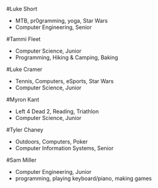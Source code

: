 #Luke Short
* MTB, pr0gramming, yoga, Star Wars
* Computer Engineering, Senior

#Tammi Fleet
* Computer Science, Junior
* Programming, Hiking & Camping, Baking

#Luke Cramer
* Tennis, Computers, eSports, Star Wars
* Computer Science, Junior

#Myron Kant
* Left 4 Dead 2, Reading, Triathlon
* Computer Science, Junior

#Tyler Chaney
* Outdoors, Computers, Poker
* Computer Information Systems, Senior

#Sam Miller
* Computer Engineering, Junior
* programming, playing keyboard/piano, making games
